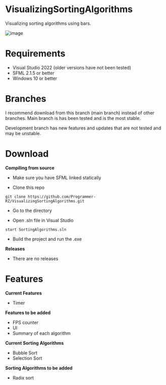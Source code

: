 # VisualizingSortingAlgorithms
Visualizing sorting algorithms using bars.

![image](https://user-images.githubusercontent.com/123858154/228035449-d8f52123-bbe2-4e3f-b1cf-8c2ba88b299c.png)


# Requirements
- Visual Studio 2022 (older versions have not been tested)
- SFML 2.1.5 or better
- Windows 10 or better

# Branches
I recommend download from this branch (main branch) instead of other branches. Main branch is has been tested and is the most stable.

Development branch has new features and updates that are not tested and may be unstable.

# Download

**Compiling from source**

- Make sure you have SFML linked statically

- Clone this repo
```
git clone https://github.com/Programmer-RZ/VisualizingSortingAlgorithms.git
```
- Go to the directory

- Open .sln file in Visual Studio
```
start SortingAlgorithms.sln
```
- Build the project and run the .exe

**Releases**

- There are no releases

# Features
**Current Features**
- Timer

**Features to be added**
- FPS counter
- UI
- Summary of each algorithm

**Current Sorting Algorithms**
- Bubble Sort
- Selection Sort

**Sorting Algorithms to be added**
- Radix sort
